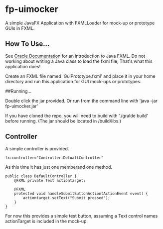 # fp-uimocker

A simple JavaFX Application with FXMLLoader for mock-up or prototype GUIs in FXML. 

## How To Use...

See [Oracle Documentation]( https://docs.oracle.com/javafx/2/get_started/fxml_tutorial.htm) for an introduction to Java FXML.  Do not working about writing a Java class to load the fxml file; That's what this application does! 

Create an FXML file named 'GuiPrototype.fxml' and place it in your home directory and run this application for GUI mock-ups or prototypes.

##Running...

Double click the jar provided.  Or run from the command line with 'java -jar fp-uimocker.jar'

If you have cloned the repo, you will need to build with './gralde build' before running. (The jar should be located in /build/libs.)

## Controller

A simple controller is provided.

```
fx:controller="Controller.DefualtController"
```
As this time it has just one memberand one method. 

```
public class DefaultController {
    @FXML private Text actiontarget;

    @FXML
    protected void handleSubmitButtonAction(ActionEvent event) {
        actiontarget.setText("Submit pressed");
    }
}
```

For now this provides a simple test button, assuming a Text control names actionTarget is included in the mock-up.

